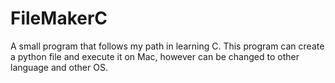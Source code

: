 # FileMakerC
A small program that follows my path in learning C. This program can create a python file and execute it on Mac, however can be changed to other language and other OS.
